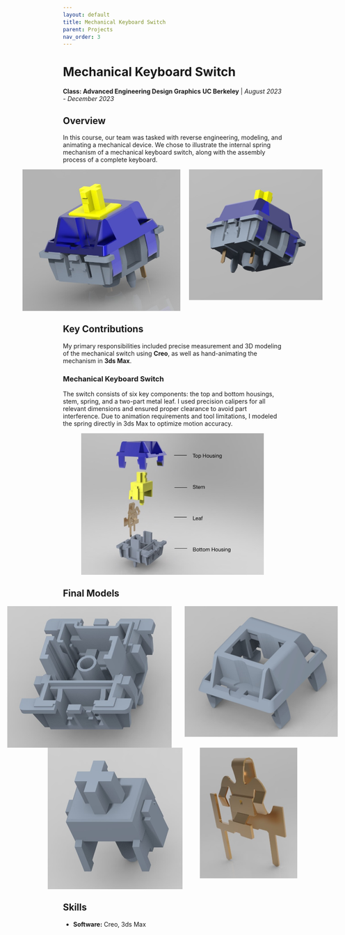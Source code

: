 ```yaml
---
layout: default
title: Mechanical Keyboard Switch
parent: Projects
nav_order: 3
---
```


# Mechanical Keyboard Switch
**Class: Advanced Engineering Design Graphics**
**UC Berkeley** | *August 2023 - December 2023*

## Overview
In this course, our team was tasked with reverse engineering, modeling, and animating a mechanical device. We chose to illustrate the internal spring mechanism of a mechanical keyboard switch, along with the assembly process of a complete keyboard.

<div style="display: flex; justify-content: center; gap: 20px;">
    <img src="assets/switchClosed.jpg" alt="Switch Components" style="height: 325px; width: auto;">
    <img src="assets/switchClosed2.jpg" style="height: 300px; width: auto;">
</div>

## Key Contributions
My primary responsibilities included precise measurement and 3D modeling of the mechanical switch using **Creo**, as well as hand-animating the mechanism in **3ds Max**.

### Mechanical Keyboard Switch
The switch consists of six key components: the top and bottom housings, stem, spring, and a two-part metal leaf. I used precision calipers for all relevant dimensions and ensured proper clearance to avoid part interference. Due to animation requirements and tool limitations, I modeled the spring directly in 3ds Max to optimize motion accuracy.

<div style="display: flex; justify-content: center; gap: 20px;">
    <img src="assets/switchDisplay.jpg" alt="Switch Components" style="height: 325px; width: auto;">
</div>

## Final Models
<div style="display: flex; justify-content: center; gap: 30px;">
    <img src="assets/bottomHousing.jpg" alt="Switch Components" style="height: 325px; width: auto;">
    <img src="assets/topHousing.jpg" style="height: 300px; width: auto;">
</div>


<div style="display: flex; justify-content: center; gap: 40px;">
    <img src="assets/stem.jpg" alt="Switch Components" style="height: 325px; width: auto;">
    <img src="assets/leaf.jpg" style="height: 300px; width: auto;">
</div>

## Skills
- **Software:** Creo, 3ds Max